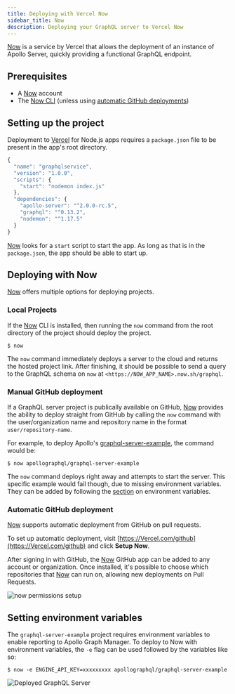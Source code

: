 ```yaml
---
title: Deploying with Vercel Now
sidebar_title: Now
description: Deploying your GraphQL server to Vercel Now
---
```


[Now](https://Vercel.com/now) is a service by Vercel that allows the deployment of an instance of Apollo Server, quickly providing a functional GraphQL endpoint.

## Prerequisites

- A [Now](https://Vercel.com/now) account
- The [Now CLI](https://Vercel.com/download#now-cli) (unless using [automatic GitHub deployments](#automatic-github-deployment))

## Setting up the project

Deployment to [Vercel](https://Vercel.com/now) for Node.js apps requires a `package.json` file to be present in the app's root directory.

```js
{
  "name": "graphqlservice",
  "version": "1.0.0",
  "scripts": {
    "start": "nodemon index.js"
  },
  "dependencies": {
    "apollo-server": "^2.0.0-rc.5",
    "graphql": "^0.13.2",
    "nodemon": "^1.17.5"
  }
}
```

[Now](https://Vercel.com/now) looks for a `start` script to start the app. As long as that is in the `package.json`, the app should be able to start up.

## Deploying with Now

[Now](https://Vercel.com/now) offers multiple options for deploying projects.

### Local Projects

If the [Now](https://zeit.co/now) CLI is installed, then running the `now` command from the root directory of the project should deploy the project.

```shell
$ now
```

The `now` command immediately deploys a server to the cloud and returns the hosted project link. After finishing, it should be possible to send a query to the GraphQL schema on `now` at `<https://NOW_APP_NAME>.now.sh/graphql`.

### Manual GitHub deployment

If a GraphQL server project is publically available on GitHub, [Now](https://Vercel.com/now) provides the ability to deploy straight from GitHub by calling the `now` command with the user/organization name and repository name in the format `user/repository-name`.

For example, to deploy Apollo's [graphql-server-example](https://github.com/apollographql/graphql-server-example), the command would be:

```shell
$ now apollographql/graphql-server-example
```

The `now` command deploys right away and attempts to start the server. This specific example would fail though, due to missing environment variables. They can be added by following the [section](#setting-environment-variables) on environment variables.

### Automatic GitHub deployment

[Now](https://Vercel.com/now) supports automatic deployment from GitHub on pull requests.

To set up automatic deployment, visit [https://Vercel.com/github](https://Vercel.com/github) and click **Setup Now**.

After signing in with GitHub, the [Now](https://Vercel.com/now) GitHub app can be added to any account or organization. Once installed, it's possible to choose which repositories that [Now](https://Vercel.com/now) can run on, allowing new deployments on Pull Requests.

![now permissions setup](../images/deployment/zeit/now-github-permissions.png)

## Setting environment variables

The `graphql-server-example` project requires environment variables to enable reporting to Apollo Graph Manager. To deploy to Now with environment variables, the `-e` flag can be used followed by the variables like so:

```shell
$ now -e ENGINE_API_KEY=xxxxxxxxx apollographql/graphql-server-example
```

![Deployed GraphQL Server](../images/deployment/zeit/zeit-apollo-server.png)
